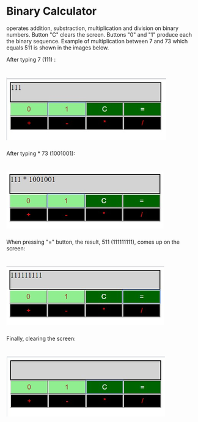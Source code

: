 
# Binary Calculator

operates addition, substraction, multiplication and division on binary numbers. Button "C" clears the screen. Buttons "0" and "1"
produce each the binary sequence. Example of multiplication between 7 and 73 which equals 511 is shown in the images below.

After typing 7 (111) :
# ![Alt text](https://github.com/nikos-rvnt/HackerRank/blob/master/10_Days_Javascript/Day9_Binary_Calculator/binCalc_7.jpg) 

After typing * 73 (1001001):
# ![Alt text](https://github.com/nikos-rvnt/HackerRank/blob/master/10_Days_Javascript/Day9_Binary_Calculator/binCalc_73.jpg) 

When pressing "=" button, the result, 511 (111111111), comes up on the screen:
# ![Alt text](https://github.com/nikos-rvnt/HackerRank/blob/master/10_Days_Javascript/Day9_Binary_Calculator/binCalc_res.jpg) 

Finally, clearing the screen:
# ![Alt text](https://github.com/nikos-rvnt/HackerRank/blob/master/10_Days_Javascript/Day9_Binary_Calculator/binCalc_clr.jpg) 
